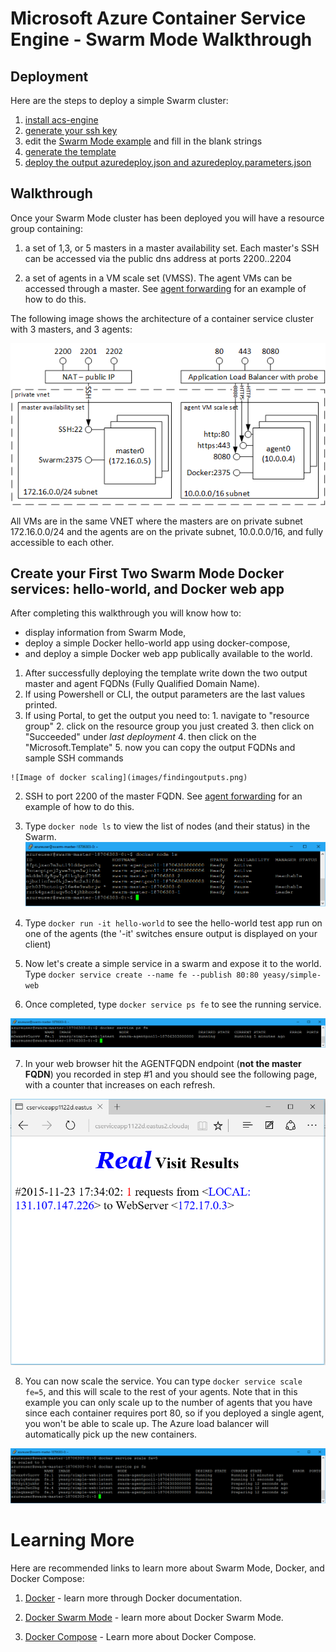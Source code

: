 # Microsoft Azure Container Service Engine - Swarm Mode Walkthrough

## Deployment

Here are the steps to deploy a simple Swarm cluster:

1. [install acs-engine](acsengine.md#downloading-and-building-acs-engine)
2. [generate your ssh key](ssh.md#ssh-key-generation)
3. edit the [Swarm Mode example](../examples/swarmmode.json) and fill in the blank strings
4. [generate the template](acsengine.md#generating-a-template)
5. [deploy the output azuredeploy.json and azuredeploy.parameters.json](../README.md#deployment-usage)

## Walkthrough

Once your Swarm Mode cluster has been deployed you will have a resource group containing:

1. a set of 1,3, or 5 masters in a master availability set.  Each master's SSH can be accessed via the public dns address at ports 2200..2204

2. a set of agents in a VM scale set (VMSS).  The agent VMs can be accessed through a master.  See [agent forwarding](ssh.md#key-management-and-agent-forwarding-with-windows-pageant) for an example of how to do this.

The following image shows the architecture of a container service cluster with 3 masters, and 3 agents:

 ![Image of Swarm container service on azure](images/swarm.png)

 All VMs are in the same VNET where the masters are on private subnet 172.16.0.0/24 and the agents are on the private subnet, 10.0.0.0/16, and fully accessible to each other.

## Create your First Two Swarm Mode Docker services: hello-world, and Docker web app

After completing this walkthrough you will know how to:
 * display information from Swarm Mode,
 * deploy a simple Docker hello-world app using docker-compose,
 * and deploy a simple Docker web app publically available to the world.


 1. After successfully deploying the template write down the two output master and agent FQDNs (Fully Qualified Domain Name).
  1. If using Powershell or CLI, the output parameters are the last values printed.
  2. If using Portal, to get the output you need to:
    1. navigate to "resource group"
    2. click on the resource group you just created
    3. then click on "Succeeded" under *last deployment*
    4. then click on the "Microsoft.Template"
    5. now you can copy the output FQDNs and sample SSH commands

    ![Image of docker scaling](images/findingoutputs.png)

 2. SSH to port 2200 of the master FQDN. See [agent forwarding](ssh.md#key-management-and-agent-forwarding-with-windows-pageant) for an example of how to do this.

 3. Type `docker node ls` to view the list of nodes (and their status) in the Swarm.
 ![Image of docker node ls](images/dockernodels.png)

 4. Type `docker run -it hello-world` to see the hello-world test app run on one of the agents (the '-it' switches ensure output is displayed on your client)

 5. Now let's create a simple service in a swarm and expose it to the world.  Type `docker service create --name fe --publish 80:80 yeasy/simple-web`

 6. Once completed, type `docker service ps fe` to see the running service.

 ![Image of docker service ps](images/dockerserviceps.png)

 7. In your web browser hit the AGENTFQDN endpoint (**not the master FQDN**) you recorded in step #1 and you should see the following page, with a counter that increases on each refresh.

 ![Image of the web page](images/swarmbrowser.png)

 8. You can now scale the service.  You can type `docker service scale fe=5`, and this will scale to the rest of your agents.  Note that in this example you can only scale up to the number of agents that you have since each container requires port 80, so if you deployed a single agent, you won't be able to scale up.  The Azure load balancer will automatically pick up the new containers.

 ![Image of service scaling](images/dockerservicescale.png)

# Learning More

Here are recommended links to learn more about Swarm Mode, Docker, and Docker Compose:

1. [Docker](https://docs.docker.com/) - learn more through Docker documentation.

2. [Docker Swarm Mode](https://docs.docker.com/engine/swarm/) - learn more about Docker Swarm Mode.

3. [Docker Compose](https://docs.docker.com/compose/overview/) - Learn more about Docker Compose.
